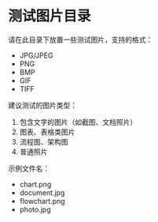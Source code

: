 # 测试图片目录

请在此目录下放置一些测试图片，支持的格式：
- JPG/JPEG
- PNG
- BMP
- GIF
- TIFF

建议测试的图片类型：
1. 包含文字的图片（如截图、文档照片）
2. 图表、表格类图片
3. 流程图、架构图
4. 普通照片

示例文件名：
- chart.png
- document.jpg
- flowchart.png
- photo.jpg

